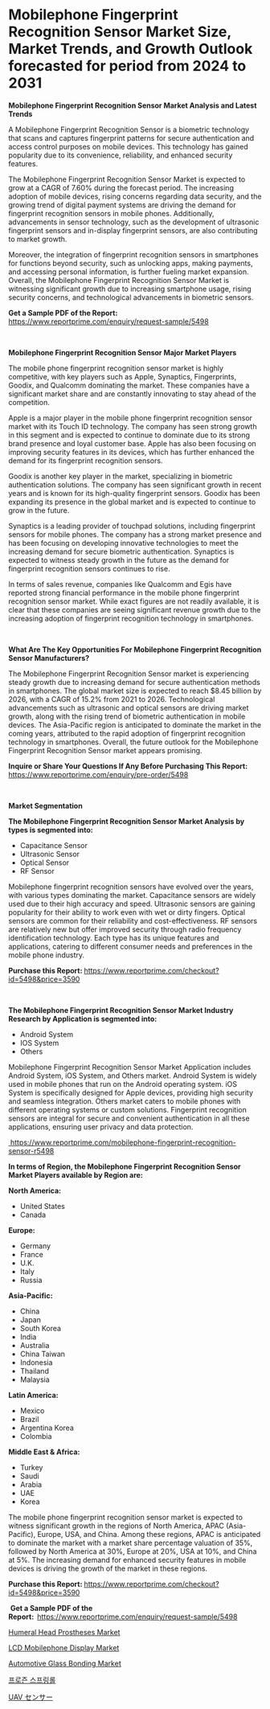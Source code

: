 <p><h1>Mobilephone Fingerprint Recognition Sensor Market Size, Market Trends, and Growth Outlook forecasted for period from 2024 to 2031</h1></p><p><strong>Mobilephone Fingerprint Recognition Sensor Market Analysis and Latest Trends</strong></p>
<p><p>A Mobilephone Fingerprint Recognition Sensor is a biometric technology that scans and captures fingerprint patterns for secure authentication and access control purposes on mobile devices. This technology has gained popularity due to its convenience, reliability, and enhanced security features.</p><p>The Mobilephone Fingerprint Recognition Sensor Market is expected to grow at a CAGR of 7.60% during the forecast period. The increasing adoption of mobile devices, rising concerns regarding data security, and the growing trend of digital payment systems are driving the demand for fingerprint recognition sensors in mobile phones. Additionally, advancements in sensor technology, such as the development of ultrasonic fingerprint sensors and in-display fingerprint sensors, are also contributing to market growth.</p><p>Moreover, the integration of fingerprint recognition sensors in smartphones for functions beyond security, such as unlocking apps, making payments, and accessing personal information, is further fueling market expansion. Overall, the Mobilephone Fingerprint Recognition Sensor Market is witnessing significant growth due to increasing smartphone usage, rising security concerns, and technological advancements in biometric sensors.</p></p>
<p><strong>Get a Sample PDF of the Report:&nbsp;</strong> <a href="https://www.reportprime.com/enquiry/request-sample/5498">https://www.reportprime.com/enquiry/request-sample/5498</a></p>
<p>&nbsp;</p>
<p><strong>Mobilephone Fingerprint Recognition Sensor Major Market Players</strong></p>
<p><p>The mobile phone fingerprint recognition sensor market is highly competitive, with key players such as Apple, Synaptics, Fingerprints, Goodix, and Qualcomm dominating the market. These companies have a significant market share and are constantly innovating to stay ahead of the competition.</p><p>Apple is a major player in the mobile phone fingerprint recognition sensor market with its Touch ID technology. The company has seen strong growth in this segment and is expected to continue to dominate due to its strong brand presence and loyal customer base. Apple has also been focusing on improving security features in its devices, which has further enhanced the demand for its fingerprint recognition sensors.</p><p>Goodix is another key player in the market, specializing in biometric authentication solutions. The company has seen significant growth in recent years and is known for its high-quality fingerprint sensors. Goodix has been expanding its presence in the global market and is expected to continue to grow in the future.</p><p>Synaptics is a leading provider of touchpad solutions, including fingerprint sensors for mobile phones. The company has a strong market presence and has been focusing on developing innovative technologies to meet the increasing demand for secure biometric authentication. Synaptics is expected to witness steady growth in the future as the demand for fingerprint recognition sensors continues to rise.</p><p>In terms of sales revenue, companies like Qualcomm and Egis have reported strong financial performance in the mobile phone fingerprint recognition sensor market. While exact figures are not readily available, it is clear that these companies are seeing significant revenue growth due to the increasing adoption of fingerprint recognition technology in smartphones.</p></p>
<p>&nbsp;</p>
<p><strong>What Are The Key Opportunities For Mobilephone Fingerprint Recognition Sensor Manufacturers?</strong></p>
<p><p>The Mobilephone Fingerprint Recognition Sensor market is experiencing steady growth due to increasing demand for secure authentication methods in smartphones. The global market size is expected to reach $8.45 billion by 2026, with a CAGR of 15.2% from 2021 to 2026. Technological advancements such as ultrasonic and optical sensors are driving market growth, along with the rising trend of biometric authentication in mobile devices. The Asia-Pacific region is anticipated to dominate the market in the coming years, attributed to the rapid adoption of fingerprint recognition technology in smartphones. Overall, the future outlook for the Mobilephone Fingerprint Recognition Sensor market appears promising.</p></p>
<p><strong>Inquire or Share Your Questions If Any Before Purchasing This Report:</strong> <a href="https://www.reportprime.com/enquiry/pre-order/5498">https://www.reportprime.com/enquiry/pre-order/5498</a></p>
<p>&nbsp;</p>
<p><strong>Market Segmentation</strong></p>
<p><strong>The Mobilephone Fingerprint Recognition Sensor Market Analysis by types is segmented into:</strong></p>
<p><ul><li>Capacitance Sensor</li><li>Ultrasonic Sensor</li><li>Optical Sensor</li><li>RF Sensor</li></ul></p>
<p><p>Mobilephone fingerprint recognition sensors have evolved over the years, with various types dominating the market. Capacitance sensors are widely used due to their high accuracy and speed. Ultrasonic sensors are gaining popularity for their ability to work even with wet or dirty fingers. Optical sensors are common for their reliability and cost-effectiveness. RF sensors are relatively new but offer improved security through radio frequency identification technology. Each type has its unique features and applications, catering to different consumer needs and preferences in the mobile phone industry.</p></p>
<p><strong>Purchase this Report:&nbsp;</strong><a href="https://www.reportprime.com/checkout?id=5498&price=3590">https://www.reportprime.com/checkout?id=5498&price=3590</a></p>
<p>&nbsp;</p>
<p><strong>The Mobilephone Fingerprint Recognition Sensor Market Industry Research by Application is segmented into:</strong></p>
<p><ul><li>Android System</li><li>IOS System</li><li>Others</li></ul></p>
<p><p>Mobilephone Fingerprint Recognition Sensor Market Application includes Android System, iOS System, and Others market. Android System is widely used in mobile phones that run on the Android operating system. iOS System is specifically designed for Apple devices, providing high security and seamless integration. Others market caters to mobile phones with different operating systems or custom solutions. Fingerprint recognition sensors are integral for secure and convenient authentication in all these applications, ensuring user privacy and data protection.</p></p>
<p><a href="https://www.reportprime.com/mobilephone-fingerprint-recognition-sensor-r5498">&nbsp;https://www.reportprime.com/mobilephone-fingerprint-recognition-sensor-r5498</a></p>
<p><strong>In terms of Region, the Mobilephone Fingerprint Recognition Sensor Market Players available by Region are:</strong></p>
<p>
    <p> <strong> North America: </strong>
        <ul>
            <li>United States</li>
            <li>Canada</li>
        </ul>
        </p> 
    <p> <strong> Europe: </strong>
        <ul>
            <li>Germany</li>
            <li>France</li>
            <li>U.K.</li>
            <li>Italy</li>
            <li>Russia</li>
        </ul>
        </p> 
    <p> <strong> Asia-Pacific: </strong>
        <ul>
            <li>China</li>
            <li>Japan</li>
            <li>South Korea</li>
            <li>India</li>
            <li>Australia</li>
            <li>China Taiwan</li>
            <li>Indonesia</li>
            <li>Thailand</li>
            <li>Malaysia</li>
        </ul>
        </p> 
    <p> <strong> Latin America: </strong>
        <ul>
            <li>Mexico</li>
            <li>Brazil</li>
            <li>Argentina Korea</li>
            <li>Colombia</li>
        </ul>
        </p> 
    <p> <strong> Middle East & Africa: </strong>
        <ul>
            <li>Turkey</li>
            <li>Saudi</li>
            <li>Arabia</li>
            <li>UAE</li>
            <li>Korea</li>
        </ul>
    </p>
    </p>
<p><p>The mobile phone fingerprint recognition sensor market is expected to witness significant growth in the regions of North America, APAC (Asia-Pacific), Europe, USA, and China. Among these regions, APAC is anticipated to dominate the market with a market share percentage valuation of 35%, followed by North America at 30%, Europe at 20%, USA at 10%, and China at 5%. The increasing demand for enhanced security features in mobile devices is driving the growth of the market in these regions.</p></p>
<p><strong>Purchase this Report: </strong><a href="https://www.reportprime.com/checkout?id=5498&price=3590">https://www.reportprime.com/checkout?id=5498&price=3590</a></p>
<p>&nbsp;<strong>Get a Sample PDF of the Report:&nbsp;&nbsp;</strong><a href="https://www.reportprime.com/enquiry/request-sample/5498">https://www.reportprime.com/enquiry/request-sample/5498</a></p>
<p><strong></strong></p>
<p><p><a href="https://issuu.com/reportprime-2/docs/humeral-head-prostheses-market-size-2030.pptx">Humeral Head Prostheses Market</a></p><p><a href="https://github.com/sofayahoo2023/Market-Research-Report-List-5/blob/main/lcd-mobilephone-display-market.md">LCD Mobilephone Display Market</a></p><p><a href="https://issuu.com/reportprime-2/docs/automotive-glass-bonding-market-size-2030.pptx">Automotive Glass Bonding Market</a></p><p><a href="https://github.com/vss5505pa7z1p/Market-Research-Report-List-3/blob/main/675341759272.md">프로즌 스프링롤</a></p><p><a href="https://github.com/pepo3k/Market-Research-Report-List-2/blob/main/168983157802.md">UAV センサー</a></p></p>